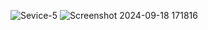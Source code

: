 ![Sevice-5](https://github.com/user-attachments/assets/75161aec-6da7-4d2e-a36e-503387356147)
![Screenshot 2024-09-18 171816](https://github.com/user-attachments/assets/b99f68fe-04b3-4935-965a-786f1eb7dc69)

